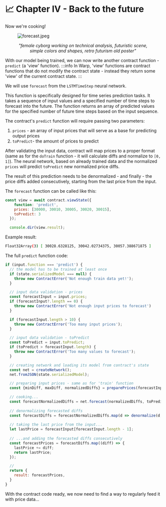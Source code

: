 # 📈 Chapter IV - Back to the future
Now we're cooking!

<figure style={{width: 400}}>

![forecast.jpeg](/img/tutorial/ml/forecast.jpeg)
<figcaption align = "center"><i>"female cyborg working on technical analysis, futuristic scene, simple colors and shapes, retro futurism old poster"</i></figcaption>

</figure>

With our model being trained, we can now  write another contract function - `predict` (a 'view' function).
:::info
In Warp, 'view' functions are contract functions that do not modify the contract state - instead
they return some 'view' of the current contract state.
:::

We will use `forecast` from the `LSTMTimeStep` neural network.  

This function is specifically designed for time series prediction tasks. It takes a sequence of input
values and a specified number of time steps to forecast into the future. 
The function returns an array of predicted values for the specified number of future time steps
based on the input sequence. 

The contract's `predict` function will require passing two parameters:
1. `prices` - an array of input prices that will serve as a base for predicting output prices
2. `toPredict`- the amount of prices to predict

After validating the input data, contract will map prices to a proper format (same as
for the `doTrain` function - it will calculate diffs and normalize to `[0, 1]`).
The neural network, based on already trained data and the normalized `prices` will predict
`toPredict` new normalized price diffs.

The result of this prediction needs to be denormalized - and finally - the price diffs added consecutively,
starting from the last price from the input.

The `forecast` function can be called like this:

```javascript
const view = await contract.viewState({
    function: 'predict',
    prices: [30000, 30010, 30005, 30020, 30015],
    toPredict: 3
  });

  console.dir(view.result);
```

Example result:
```sh
Float32Array(3) [ 30028.6328125, 30042.02734375, 30057.388671875 ]
```

The full `predict` function code:
```javascript
if (input.function === 'predict') {
  // the model has to be trained at least once
  if (state.serializedModel === null) {
    throw new ContractError('Not enough train data yet!');
  }

  // input data validation - prices
  const forecastInput = input.prices;
  if (forecastInput?.length == 0) {
    throw new ContractError('Not enough input prices to forecast')
  }

  if (forecastInput.length > 10) {
    throw new ContractError('Too many input prices');
  }

  // input data validation - toPredict
  const toPredict = input.toPredict;
  if (toPredict > forecastInput.length) {
    throw new ContractError('Too many values to forecast');
  }

  // creating network and loading its model from contract's state
  const net = createNetwork();
  net.fromJSON(state.serializedModel);

  // preparing input prices - same as for 'train' function
  const {minDiff, maxDiff, normalizedDiffs} = preparePrices(forecastInput);

  // cooking...
  const forecastNormalizedDiffs = net.forecast(normalizedDiffs, toPredict);
  
  // denormalizing forecasted diffs
  const forecastDiffs = forecastNormalizedDiffs.map(d => denormalize(d, minDiff, maxDiff));
  
  // taking the last price from the input...
  let lastPrice = forecastInput[forecastInput.length - 1];
  
  // ...and adding the forecasted diffs consecutively
  const forecastPrices = forecastDiffs.map((diff) => {
    lastPrice += diff;
    return lastPrice;
  });

  // 
  return {
    result: forecastPrices,
  }
}
```

With the contract code ready, we now need to find a way to regularly feed it with price data...


